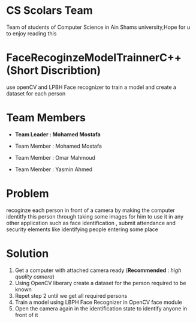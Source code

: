# CS Scolars Team
Team of students of Computer Science in Ain Shams university,Hope for u to enjoy reading this

# FaceRecoginzeModelTrainnerC++(Short Discribtion)
use openCV and LPBH Face recognizer to train a model and create a dataset for each person

# Team Members

- **Team Leader : Mohamed Mostafa**

- Team Member : Mohamed Mostafa
- Team Member : Omar Mahmoud
- Team Member : Yasmin Ahmed

# Problem
recoginze each person in front of a camera by making the computer identitfy this person through taking some images for him
to use it in any other application such as face identification , submit attendance and security elements like identifying people entering some place

# Solution
1. Get a computer with attached camera ready (**Recommended** : *high quality camera*)
2. Using OpenCV liberary create a dataset for the person required to be known
3. Repet step 2 until we get all required persons
4. Train a model using LBPH Face Recognizer in OpenCV face module
5. Open the camera again in the identification state to identify anyone in front of it
